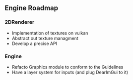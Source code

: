 ## Engine Roadmap

### 2DRenderer
- Implementation of textures on vulkan
- Abstract out texture managment
- Develop a precise API

### Engine
- Refacto Graphics module to conform to the Guidelines
- Have a layer system for inputs (and plug DearImGui to it)